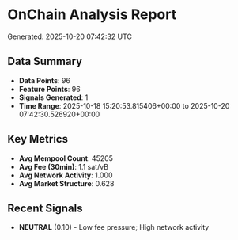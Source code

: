 # OnChain Analysis Report
Generated: 2025-10-20 07:42:32 UTC

## Data Summary
- **Data Points**: 96
- **Feature Points**: 96
- **Signals Generated**: 1
- **Time Range**: 2025-10-18 15:20:53.815406+00:00 to 2025-10-20 07:42:30.526920+00:00

## Key Metrics
- **Avg Mempool Count**: 45205
- **Avg Fee (30min)**: 1.1 sat/vB
- **Avg Network Activity**: 1.000
- **Avg Market Structure**: 0.628

## Recent Signals
- **NEUTRAL** (0.10) - Low fee pressure; High network activity
